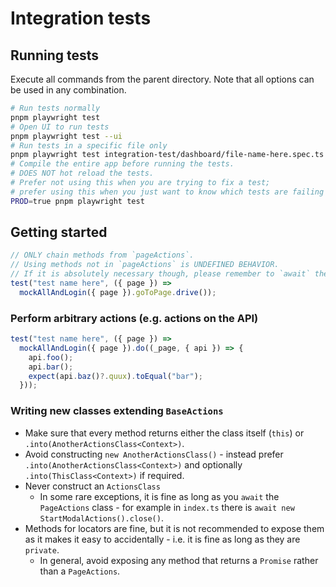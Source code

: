 # Integration tests

## Running tests

Execute all commands from the parent directory. Note that all options can be
used in any combination.

```sh
# Run tests normally
pnpm playwright test
# Open UI to run tests
pnpm playwright test --ui
# Run tests in a specific file only
pnpm playwright test integration-test/dashboard/file-name-here.spec.ts
# Compile the entire app before running the tests.
# DOES NOT hot reload the tests.
# Prefer not using this when you are trying to fix a test;
# prefer using this when you just want to know which tests are failing (if any).
PROD=true pnpm playwright test
```

## Getting started

```ts
// ONLY chain methods from `pageActions`.
// Using methods not in `pageActions` is UNDEFINED BEHAVIOR.
// If it is absolutely necessary though, please remember to `await` the method chain.
test("test name here", ({ page }) =>
  mockAllAndLogin({ page }).goToPage.drive());
```

### Perform arbitrary actions (e.g. actions on the API)

```ts
test("test name here", ({ page }) =>
  mockAllAndLogin({ page }).do((_page, { api }) => {
    api.foo();
    api.bar();
    expect(api.baz()?.quux).toEqual("bar");
  }));
```

### Writing new classes extending `BaseActions`

- Make sure that every method returns either the class itself (`this`) or
  `.into(AnotherActionsClass<Context>)`.
- Avoid constructing `new AnotherActionsClass()` - instead prefer
  `.into(AnotherActionsClass<Context>)` and optionally
  `.into(ThisClass<Context>)` if required.
- Never construct an `ActionsClass`
  - In some rare exceptions, it is fine as long as you `await` the `PageActions`
    class - for example in `index.ts` there is
    `await new StartModalActions().close()`.
- Methods for locators are fine, but it is not recommended to expose them as it
  makes it easy to accidentally - i.e. it is fine as long as they are `private`.
  - In general, avoid exposing any method that returns a `Promise` rather than a
    `PageActions`.
